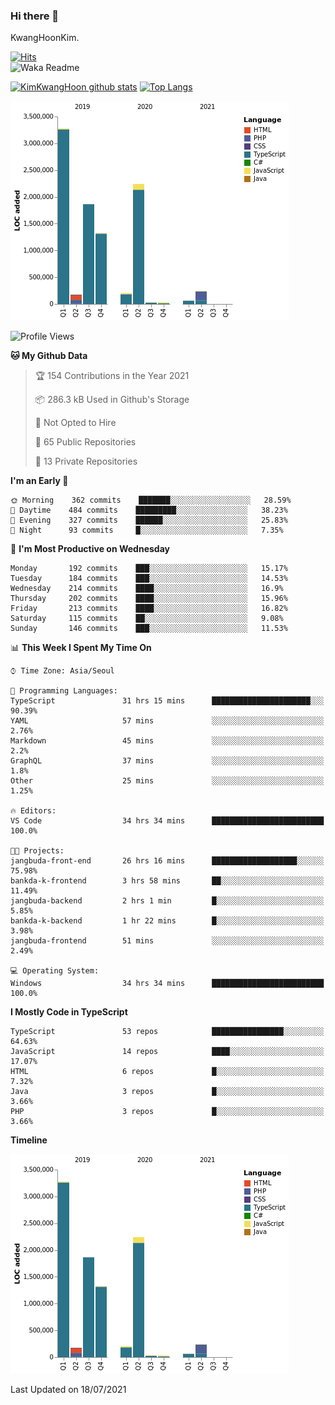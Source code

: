### Hi there 👋

KwangHoonKim.

[![Hits](https://hits.seeyoufarm.com/api/count/incr/badge.svg?url=https%3A%2F%2Fgithub.com%2Frhkdgns95)](https://hits.seeyoufarm.com)  
![Waka Readme](https://github.com/rhkdgns95/rhkdgns95/workflows/Waka%20Readme/badge.svg)

[![KimKwangHoon github stats](https://github-readme-stats.vercel.app/api?username=rhkdgns95&show_icons=true)](https://github.com/rhkdgns95/github-readme-stats)   [![Top Langs](https://github-readme-stats.vercel.app/api/top-langs/?username=rhkdgns95&layout=compact)](https://github.com/rhkdgns95/github-readme-stats)   


![Chart not found](https://raw.githubusercontent.com/rhkdgns95/rhkdgns95/master/charts/bar_graph.png) 



<!--START_SECTION:waka-->
![Profile Views](http://img.shields.io/badge/Profile%20Views-0-blue)

**🐱 My Github Data** 

> 🏆 154 Contributions in the Year 2021
 > 
> 📦 286.3 kB Used in Github's Storage 
 > 
> 🚫 Not Opted to Hire
 > 
> 📜 65 Public Repositories 
 > 
> 🔑 13 Private Repositories  
 > 
**I'm an Early 🐤** 

```text
🌞 Morning    362 commits    ███████░░░░░░░░░░░░░░░░░░   28.59% 
🌆 Daytime    484 commits    █████████░░░░░░░░░░░░░░░░   38.23% 
🌃 Evening    327 commits    ██████░░░░░░░░░░░░░░░░░░░   25.83% 
🌙 Night      93 commits     █░░░░░░░░░░░░░░░░░░░░░░░░   7.35%

```
📅 **I'm Most Productive on Wednesday** 

```text
Monday       192 commits    ███░░░░░░░░░░░░░░░░░░░░░░   15.17% 
Tuesday      184 commits    ███░░░░░░░░░░░░░░░░░░░░░░   14.53% 
Wednesday    214 commits    ████░░░░░░░░░░░░░░░░░░░░░   16.9% 
Thursday     202 commits    ████░░░░░░░░░░░░░░░░░░░░░   15.96% 
Friday       213 commits    ████░░░░░░░░░░░░░░░░░░░░░   16.82% 
Saturday     115 commits    ██░░░░░░░░░░░░░░░░░░░░░░░   9.08% 
Sunday       146 commits    ███░░░░░░░░░░░░░░░░░░░░░░   11.53%

```


📊 **This Week I Spent My Time On** 

```text
⌚︎ Time Zone: Asia/Seoul

💬 Programming Languages: 
TypeScript               31 hrs 15 mins      ██████████████████████░░░   90.39% 
YAML                     57 mins             ░░░░░░░░░░░░░░░░░░░░░░░░░   2.76% 
Markdown                 45 mins             ░░░░░░░░░░░░░░░░░░░░░░░░░   2.2% 
GraphQL                  37 mins             ░░░░░░░░░░░░░░░░░░░░░░░░░   1.8% 
Other                    25 mins             ░░░░░░░░░░░░░░░░░░░░░░░░░   1.25%

🔥 Editors: 
VS Code                  34 hrs 34 mins      █████████████████████████   100.0%

🐱‍💻 Projects: 
jangbuda-front-end       26 hrs 16 mins      ███████████████████░░░░░░   75.98% 
bankda-k-frontend        3 hrs 58 mins       ██░░░░░░░░░░░░░░░░░░░░░░░   11.49% 
jangbuda-backend         2 hrs 1 min         █░░░░░░░░░░░░░░░░░░░░░░░░   5.85% 
bankda-k-backend         1 hr 22 mins        █░░░░░░░░░░░░░░░░░░░░░░░░   3.98% 
jangbuda-frontend        51 mins             ░░░░░░░░░░░░░░░░░░░░░░░░░   2.49%

💻 Operating System: 
Windows                  34 hrs 34 mins      █████████████████████████   100.0%

```

**I Mostly Code in TypeScript** 

```text
TypeScript               53 repos            ████████████████░░░░░░░░░   64.63% 
JavaScript               14 repos            ████░░░░░░░░░░░░░░░░░░░░░   17.07% 
HTML                     6 repos             █░░░░░░░░░░░░░░░░░░░░░░░░   7.32% 
Java                     3 repos             █░░░░░░░░░░░░░░░░░░░░░░░░   3.66% 
PHP                      3 repos             █░░░░░░░░░░░░░░░░░░░░░░░░   3.66%

```


**Timeline**

![Chart not found](https://raw.githubusercontent.com/rhkdgns95/rhkdgns95/master/charts/bar_graph.png) 


 Last Updated on 18/07/2021
<!--END_SECTION:waka-->

